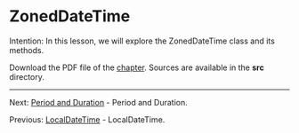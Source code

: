 # ZonedDateTime

Intention: In this lesson, we will explore the ZonedDateTime class and its methods.

Download the PDF file of the [chapter](chapter_35.pdf). Sources are available in the <b>src</b> directory. 


<hr>

Next: [Period and Duration](chapter_36.md "Period and Duration") - Period and Duration.

Previous: [LocalDateTime](chapter_34.md "LocalDateTime") - LocalDateTime.